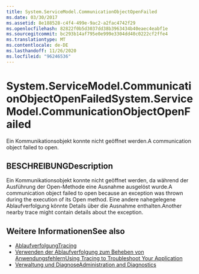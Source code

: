 ```yaml
---
title: System.ServiceModel.CommunicationObjectOpenFailed
ms.date: 03/30/2017
ms.assetid: 8e188528-c4f4-499e-9ac2-a2fac4742f29
ms.openlocfilehash: 82822f0b5d3037dd38b3963434b40eaec4eabf1e
ms.sourcegitcommit: bc293b14af795e0e999e3304dd40c0222cf2ffe4
ms.translationtype: MT
ms.contentlocale: de-DE
ms.lasthandoff: 11/26/2020
ms.locfileid: "96246536"
---
```

# <a name="systemservicemodelcommunicationobjectopenfailed"></a><span data-ttu-id="e3f8c-102">System.ServiceModel.CommunicationObjectOpenFailed</span><span class="sxs-lookup"><span data-stu-id="e3f8c-102">System.ServiceModel.CommunicationObjectOpenFailed</span></span>

<span data-ttu-id="e3f8c-103">Ein Kommunikationsobjekt konnte nicht geöffnet werden.</span><span class="sxs-lookup"><span data-stu-id="e3f8c-103">A communication object failed to open.</span></span>  
  
## <a name="description"></a><span data-ttu-id="e3f8c-104">BESCHREIBUNG</span><span class="sxs-lookup"><span data-stu-id="e3f8c-104">Description</span></span>  

 <span data-ttu-id="e3f8c-105">Ein Kommunikationsobjekt konnte nicht geöffnet werden, da während der Ausführung der Open-Methode eine Ausnahme ausgelöst wurde.</span><span class="sxs-lookup"><span data-stu-id="e3f8c-105">A communication object failed to open because an exception was thrown during the execution of its Open method.</span></span> <span data-ttu-id="e3f8c-106">Eine andere nahegelegene Ablaufverfolgung könnte Details über die Ausnahme enthalten.</span><span class="sxs-lookup"><span data-stu-id="e3f8c-106">Another nearby trace might contain details about the exception.</span></span>  
  
## <a name="see-also"></a><span data-ttu-id="e3f8c-107">Weitere Informationen</span><span class="sxs-lookup"><span data-stu-id="e3f8c-107">See also</span></span>

- [<span data-ttu-id="e3f8c-108">Ablaufverfolgung</span><span class="sxs-lookup"><span data-stu-id="e3f8c-108">Tracing</span></span>](index.md)
- [<span data-ttu-id="e3f8c-109">Verwenden der Ablaufverfolgung zum Beheben von Anwendungsfehlern</span><span class="sxs-lookup"><span data-stu-id="e3f8c-109">Using Tracing to Troubleshoot Your Application</span></span>](using-tracing-to-troubleshoot-your-application.md)
- [<span data-ttu-id="e3f8c-110">Verwaltung und Diagnose</span><span class="sxs-lookup"><span data-stu-id="e3f8c-110">Administration and Diagnostics</span></span>](../index.md)
